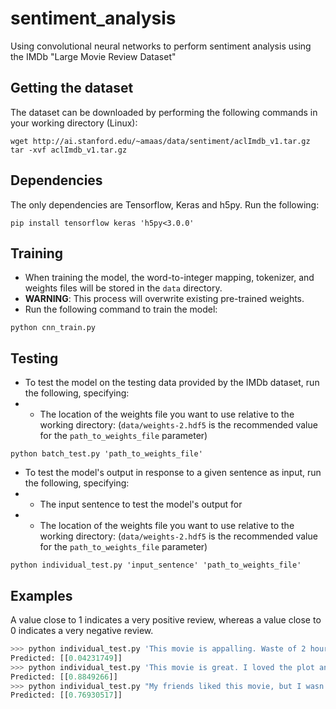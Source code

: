 # sentiment_analysis
Using convolutional neural networks to perform sentiment analysis using the IMDb "Large Movie Review Dataset"

## Getting the dataset
The dataset can be downloaded by performing the following commands in your working directory (Linux):
```
wget http://ai.stanford.edu/~amaas/data/sentiment/aclImdb_v1.tar.gz
tar -xvf aclImdb_v1.tar.gz
```

## Dependencies
The only dependencies are Tensorflow, Keras and h5py. Run the following:
```
pip install tensorflow keras 'h5py<3.0.0'
```
## Training
* When training the model, the word-to-integer mapping, tokenizer, and weights files will be stored in the `data` directory. 
* **WARNING**: This process will overwrite existing pre-trained weights.
* Run the following command to train the model:
```
python cnn_train.py
```

## Testing
* To test the model on the testing data provided by the IMDb dataset, run the following, specifying:
* * The location of the weights file you want to use relative to the working directory:
(`data/weights-2.hdf5` is the recommended value for the `path_to_weights_file` parameter)
```
python batch_test.py 'path_to_weights_file'
```
* To test the model's output in response to a given sentence as input, run the following, specifying:
* * The input sentence to test the model's output for
* * The location of the weights file you want to use relative to the working directory:
(`data/weights-2.hdf5` is the recommended value for the `path_to_weights_file` parameter)
```
python individual_test.py 'input_sentence' 'path_to_weights_file'
```

## Examples
A value close to 1 indicates a very positive review, whereas a value close to 0 indicates a very negative review.
```python
>>> python individual_test.py 'This movie is appalling. Waste of 2 hours of my life!' 'data/weights-2.hdf5'
Predicted: [[0.04231749]]
>>> python individual_test.py 'This movie is great. I loved the plot and characters!' 'data/weights-2.hdf5'
Predicted: [[0.8849266]]
>>> python individual_test.py "My friends liked this movie, but I wasn't keen on the main character" 'data/weights-2.hdf5'
Predicted: [[0.76930517]]
